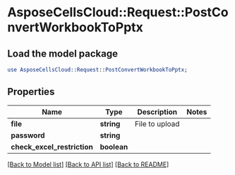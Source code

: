 # AsposeCellsCloud::Request::PostConvertWorkbookToPptx 

## Load the model package
```perl
use AsposeCellsCloud::Request::PostConvertWorkbookToPptx;
```

## Properties
Name | Type | Description | Notes
------------ | ------------- | ------------- | -------------
**file** | **string** | File to upload |
**password** | **string** |  |
**check_excel_restriction** | **boolean** |  |  

[[Back to Model list]](../README.md#documentation-for-requests) [[Back to API list]](../README.md#documentation-for-api-endpoints) [[Back to README]](../README.md)

